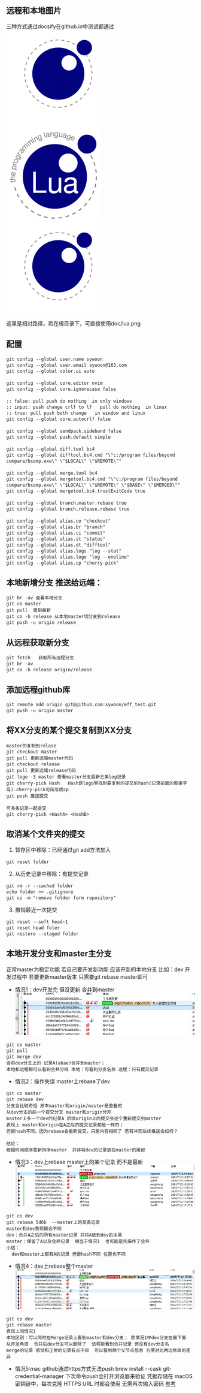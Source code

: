 ## 远程和本地图片
三种方式通过docsify在github.io中测试都通过  
![](https://raw.githubusercontent.com/sywoon/MyLua/master/lua.gif)
![](../lua.png)
![](../lua.gif)  
这里是相对路径，若在根目录下，可直接使用doc/lua.png


## 配置
```
git config --global user.name sywoon
git config --global user.email sywoon@163.com
git config --global color.ui auto

git config --global core.editor nvim
git config --global core.ignorecase false

:: false: pull push do nothing  in only windows
:: input: push change crlf to lf   pull do nothing  in linux
:: true: pull push both change   in window and linux
git config --global core.autocrlf false

git config --global sendpack.sideband false
git config --global push.default simple

git config --global diff.tool bc4
git config --global difftool.bc4.cmd "\"c:/program files/beyond compare/bcomp.exe\" \"$LOCAL\" \"$REMOTE\""

git config --global merge.tool bc4
git config --global mergetool.bc4.cmd "\"c:/program files/beyond compare/bcomp.exe\" \"$LOCAL\" \"$REMOTE\" \"$BASE\" \"$MERGED\""
git config --global mergetool.bc4.trustExitCode true

git config --global branch.master.rebase true
git config --global branch.release.rebase true

git config --global alias.co "checkout"
git config --global alias.br "branch"
git config --global alias.ci "commit"
git config --global alias.st "status"
git config --global alias.dt "difftool"
git config --global alias.logs "log --stat"
git config --global alias.logo "log --oneline"
git config --global alias.cp "cherry-pick"
```

## 本地新增分支 推送给远端：
```
git br -av 查看本地分支
git co master
git pull  更到最新
git co -b release 从本地master切分支到release
git push -u origin release
```

## 从远程获取新分支
```
git fetch   获取所有远程分支
git br -av 
git co -b release origin/release
```


## 添加远程github库
```
git remote add origin git@github.com:sywoon/eff_test.git
git push -u origin master
```

## 将XX分支的某个提交复制到XX分支
```
master的复制到relase
git checkout master
git pull 更新远端master代码
git checkout release
git pull 更新远端release代码
git logo -3 master 查看master分支最新三条log记录
git cherry-pick Hash   Hash是logo里找到要复制的提交的hash(记录前面的那串字母).cherry-pick可简写成cp
git push 推送提交

可多条记录一起提交
git cherry-pick <HashA> <HashB> 
```


## 取消某个文件夹的提交
1. 暂存区中移除：已经通过git add方法加入
```
git reset folder
```
2. 从历史记录中移除：有提交记录
```
git rm -r --cached folder
echo folder >> .gitignore
git ci -m "remove folder form repository"
```
3. 撤销最近一次提交
```
git reset --soft head~1
git reset head foler
git restore --staged folder
```




## 本地开发分支和master主分支
正常master为稳定功能 若自己要开发新功能 应该开新的本地分支 比如：dev
开发过程中 若要更新master版本 只需要git rebase master即可

- 情况1：dev开发完 但没更新 合并到master
![](git/git01.jpg)
```
git co master
git pull
git merge dev
会将dev分支上的 记录A(a6ae)合并到master； 
本地和远程都可以看到合并分线 本地：可看到分支名称 远程：只有提交记录
```


- 情况2：操作失误 master上rebase了dev
```
git co master
git rebase dev 
分支会比较奇怪 原本master和origin/master是重叠的
从dev分支的前一个提交分叉 master和origin分开
master上多一个dev的记录A 后续origin上的提交会逐个重新提交到master
表现上 master和origin在A之后的提交记录都是一样的；
但是hash不同，因为rebase会重新提交，只是内容相同了 若有冲突后续推送会如何？

结论：
根据时间顺序重新排序master  并非将dev的记录放在master的尾部
```

- 情况3：dev上rebase master上的某个记录 而不是最新
![](git/git02.jpg)
```
git co dev
git rebase 5d6b  --master上的某条记录
master和dev表现都会不同
dev：合并A之后的所有master记录 并将A放到dev的末尾
master：保留了A以及合并记录  相当于情况1  也可能是先操作了合并
小结：
  dev和master上都有A的记录 但是hash不同 位置也不同
```


- 情况4：dev上rebase整个master
![](git/git03.jpg)
```
git co dev
git rebase master
表现上同情况1 
本地区别：可以同时在Merge记录上看到master和dev分支； 而情况1中dev分支在最下面
从开发角度  合并后dev分支可以删除了  远程能看到合并记录 但没有dev分支名
merge的记录 感觉和正常的记录有点不同  可以看到两个父节点信息 方便对比两边修改的差异
```


- 情况5:mac github通过https方式无法push
brew install --cask git-credential-manager
下次命令push会打开浏览器来验证 
凭据存储在 macOS 密钥链中，每次克隆 HTTPS URL 时都会使用 无需再次输入密码
[参考](https://docs.github.com/zh/get-started/getting-started-with-git/caching-your-github-credentials-in-git)









